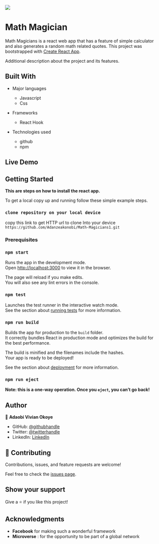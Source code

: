 ![](https://img.shields.io/badge/Microverse-blueviolet)

# Math Magician

Math Magicians is a react web app that has a feature of simple calculator and also generates a random math related quotes. This project was bootstrapped with [Create React App](https://github.com/facebook/create-react-app).


Additional description about the project and its features.

## Built With

- Major languages
  - Javascript
  - Css

- Frameworks
  - React Hook

- Technologies used
  - github
  - npm

## Live Demo

<!-- [Netlify]([https://livedemo.com](https://frolicking-frangipane-180df8.netlify.app/) -->
<!-- [Heroku](https://math-magician1.herokuapp.com/) -->

## Getting Started

**This are steps on how to install the react app.**



To get a local copy up and running follow these simple example steps.

### `clone repository on your local device`

copy this link to get HTTP url to clone Into your device `https://github.com/Adanzeakonobi/Math-Magicians1.git`


### Prerequisites

### `npm start`

Runs the app in the development mode.\
Open [http://localhost:3000](http://localhost:3000) to view it in the browser.

The page will reload if you make edits.\
You will also see any lint errors in the console.

### `npm test`

Launches the test runner in the interactive watch mode.\
See the section about [running tests](https://facebook.github.io/create-react-app/docs/running-tests) for more information.

### `npm run build`

Builds the app for production to the `build` folder.\
It correctly bundles React in production mode and optimizes the build for the best performance.

The build is minified and the filenames include the hashes.\
Your app is ready to be deployed!

See the section about [deployment](https://facebook.github.io/create-react-app/docs/deployment) for more information.

### `npm run eject`

**Note: this is a one-way operation. Once you `eject`, you can’t go back!**



## Author

👤 **Adaobi Vivian Okoye**

- GitHub: [@githubhandle](https://github.com/adanzeakonobi) 
- Twitter: [@twitterhandle](https://twitter.com/Adaebubemmuta)
- LinkedIn: [LinkedIn](https://linkedin.com/in/okoyeaadaobi)


## 🤝 Contributing

Contributions, issues, and feature requests are welcome!

Feel free to check the [issues page](https://github.com/Adanzeakonobi/Math-Magicians1.git/issues/new).

## Show your support

Give a ⭐️ if you like this project!

## Acknowledgments

- **Facebook** for making such a wonderful framework
- **Microverse** : for the opportunity to be part of a global network
